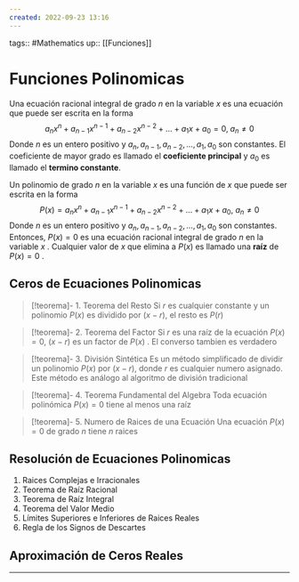 ```yaml
---
created: 2022-09-23 13:16
---
```

tags:: #Mathematics 
up:: [[Funciones]]
# Funciones Polinomicas
Una ecuación racional integral de grado $n$ en la variable $x$ es una ecuación que puede ser escrita en la forma $$a_nx^n + a_{n-1}x^{n-1} + a_{n-2}x^{n-2} + \dots + a_1x + a_0 = 0, \; a_n \neq 0$$
Donde $n$ es un entero positivo y $a_n, a_{n-1}, a_{n-2}, \dots, a_1, a_0$ son constantes. El coeficiente de mayor grado es llamado el **coeficiente principal** y $a_0$ es llamado el **termino constante**.

Un polinomio de grado $n$ en la variable $x$ es una función de $x$ que puede ser escrita en la forma $$P(x) = a_nx^n + a_{n-1}x^{n-1} + a_{n-2}x^{n-2} + \dots + a_1x + a_0, \: a_n \neq 0$$
Donde $n$ es un entero positivo y $a_n, a_{n-1}, a_{n-2}, \dots, a_1, a_0$ son constantes. Entonces, $P(x) = 0$ es una ecuación racional integral de grado $n$ en la variable $x$ . Cualquier valor de $x$ que elimina a $P(x)$ es llamado una **raíz** de $P(x) = 0$ .

## Ceros de Ecuaciones Polinomicas


> [!teorema]- 1. Teorema del Resto
> Si $r$ es cualquier constante y un polinomio $P(x)$ es dividido por $(x-r)$, el resto es $P(r)$

> [!teorema]- 2. Teorema del Factor
> Si $r$ es una raíz de la ecuación $P(x) = 0$, $(x - r)$ es un factor de $P(x)$ . El converso tambien es verdadero

> [!teorema]- 3. División Sintética
> Es un método simplificado de dividir un polinomio $P(x)$ por $(x-r)$, donde $r$ es cualquier numero asignado. Este método es análogo al algoritmo de división tradicional

> [!teorema]- 4. Teorema Fundamental del Algebra
> Toda ecuación polinómica $P(x)=0$ tiene al menos una raíz
   
> [!teorema]- 5. Numero de Raices de una Ecuación
>  Una ecuación $P(x)=0$ de grado $n$ tiene $n$ raices

## Resolución de Ecuaciones Polinomicas
1. Raices Complejas e Irracionales
2. Teorema de Raíz Racional
3. Teorema de Raíz Integral
4. Teorema del Valor Medio
5. Límites Superiores e Inferiores de Raices Reales
6. Regla de los Signos de Descartes

## Aproximación de Ceros Reales
___
